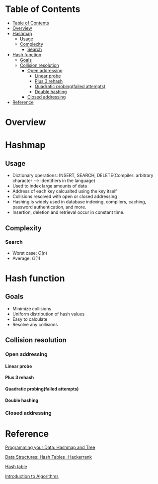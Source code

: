 # Table of Contents
- [Table of Contents](#table-of-contents)
- [Overview](#overview)
- [Hashmap](#hashmap)
  - [Usage](#usage)
  - [Complexity](#complexity)
    - [Search](#search)
- [Hash function](#hash-function)
  - [Goals](#goals)
  - [Collision resolution](#collision-resolution)
    - [Open addressing](#open-addressing)
      - [Linear probe](#linear-probe)
      - [Plus 3 rehash](#plus-3-rehash)
      - [Quadratic probing(failed attempts)](#quadratic-probingfailed-attempts)
      - [Double hashing](#double-hashing)
    - [Closed addressing](#closed-addressing)
- [Reference](#reference)
# Overview
# Hashmap
## Usage
- Dictionary operations: INSERT, SEARCH, DELETE(Compiler: arbitrary character --> identifiers in the language)
- Used to index large amounts of data
- Address of each key calcualted using the key itself
- Collisions resolved with open or closed addressing
- Hashing is widely used in database indexing, compilers, caching, password authentication, and more.
- Insertion, deletion and retrieval occur in constant time.
## Complexity
### Search
- Worst case: $O(n)$
- Average: $O(1)$

# Hash function
## Goals
- Minimize collisions
- Uniform distribution of hash values
- Easy to calculate
- Resolve any collisions
## Collision resolution
### Open addressing
#### Linear probe
#### Plus 3 rehash
#### Quadratic probing(failed attempts)
#### Double hashing
### Closed addressing
# Reference
[Programming your Data: Hashmap and Tree](https://www.youtube.com/watch?v=1NWQpuDTMCM)

[Data Structures: Hash Tables -Hackerrank](https://www.youtube.com/watch?v=shs0KM3wKv8)

[Hash table](https://en.wikipedia.org/wiki/Hash_table)

[Introduction to Algorithms](.../pdf/../../../../../pdf/Introduction_to_Algorithms_Third_Edition.pdf)


